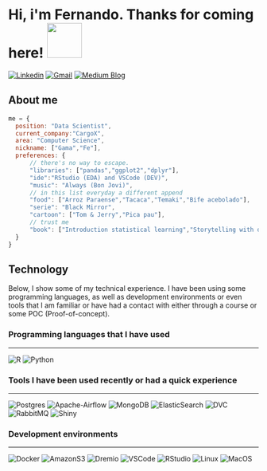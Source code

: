 # Hi, i'm Fernando. Thanks for coming here! <img src="https://media1.giphy.com/media/YaICTrHyZm4KUPP9iN/source.gif" width="70"></h2>


[![Linkedin](https://img.shields.io/badge/-LinkedIn-blue?style=flat&logo=Linkedin&logoColor=white)](https://www.linkedin.com/in/fernandogama/)
[![Gmail](https://img.shields.io/badge/-Gmail-c14438?style=flat&logo=Gmail&logoColor=white)](mailto:contato.ffgama@gmail.com)
[![Medium Blog](https://img.shields.io/badge/Medium-12100E?style=flat-square&logo=Medium)](https://medium.com/@fernando.gama)

## About me

```javascript
me = {
  position: "Data Scientist",
  current_company:"CargoX",
  area: "Computer Science",
  nickname: ["Gama","Fe"],
  preferences: {
      // there's no way to escape.
      "libraries": ["pandas","ggplot2","dplyr"],
      "ide":"RStudio (EDA) and VSCode (DEV)",
      "music": "Always (Bon Jovi)",
      // in this list everyday a different append
      "food": ["Arroz Paraense","Tacaca","Temaki","Bife acebolado"],
      "serie": "Black Mirror",
      "cartoon": ["Tom & Jerry","Pica pau"],
      // trust me
      "book": ["Introduction statistical learning","Storytelling with data"]
  }
}
```

## Technology
Below, I show some of my technical experience. I have been using some programming languages, as well as development environments or even tools that I am familiar or have had a contact with either through a course or some POC (Proof-of-concept). 

### Programming languages that I have used
<hr>

![R](https://img.shields.io/badge/R-276DC3?style=for-the-bad&logo=R)
![Python](https://img.shields.io/badge/Python-important?style=for-the-bad&logo=python)

### Tools I have been used recently or had a quick experience
<hr>

![Postgres](https://img.shields.io/badge/Postgres-336791?style=for-the-bad&logo=postgresql)
![Apache-Airflow](https://img.shields.io/badge/Airflow-017CEE?style=for-the-bad&logo=apache-airflow)
![MongoDB](https://img.shields.io/badge/MongoDB-47A248?style=for-the-bad&logo=mongodb)
![ElasticSearch](https://img.shields.io/badge/Elasticsearch-005571?style=for-the-bad&logo=Elastic)
![DVC](https://img.shields.io/badge/DVC-7D4698?style=for-the-bad)
![RabbitMQ](https://img.shields.io/badge/RabbitMQ-FFFFFF?style=for-the-bad&logo=RabbitMQ)
![Shiny](https://img.shields.io/badge/Shiny-blue?style=for-the-bad)

### Development environments
<hr>

![Docker](https://img.shields.io/badge/Docker-000000?style=for-the-bad&logo=docker)
![AmazonS3](https://img.shields.io/badge/AWS-232F3E?style=for-the-bade&logo=amazon-aws)
![Dremio](https://img.shields.io/badge/Dremio-informational?style=for-the-bad)
![VSCode](https://img.shields.io/badge/VStudio-5C2D91?style=for-the-bad&logo=visual-studio-code)
![RStudio](https://img.shields.io/badge/RStudio-75AADB?style=for-the-bad&logo=visual-studio-code)
![Linux](https://img.shields.io/badge/Linux-000000?style=for-the-bad&logo=linux)
![MacOS](https://img.shields.io/badge/MacOS-000000?style=for-the-bad&logo=macOS)